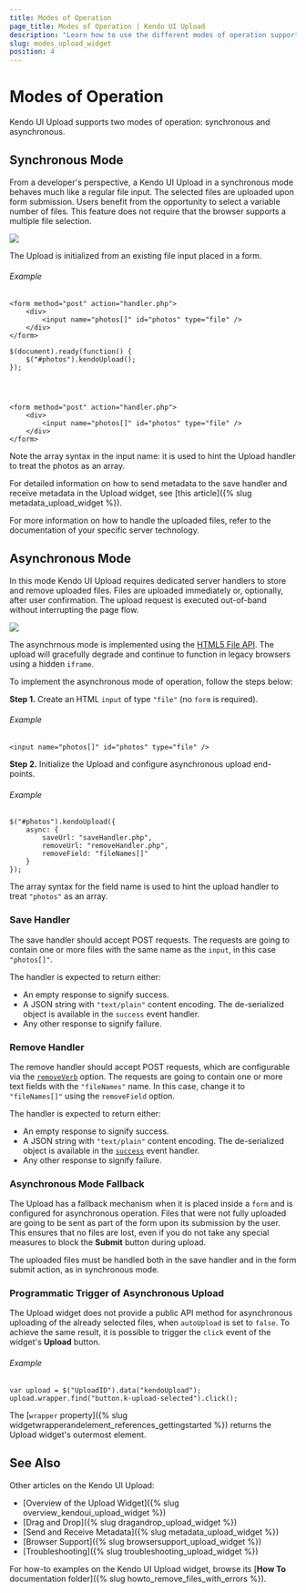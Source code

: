 ```yaml
---
title: Modes of Operation
page_title: Modes of Operation | Kendo UI Upload
description: "Learn how to use the different modes of operation supported by the Kendo UI Upload widget, initialize it from an existing file and how to use its asynchronous mode."
slug: modes_upload_widget
position: 4
---
```


# Modes of Operation

Kendo UI Upload supports two modes of operation: synchronous and asynchronous.

## Synchronous Mode

From a developer's perspective, a Kendo UI Upload in a synchronous mode behaves much like a regular file input. The selected files are uploaded upon form submission. Users benefit from the opportunity to select a variable number of files. This feature does not require that the browser supports a multiple file selection.

![](/controls/editors/upload/upload-sync.png)

The Upload is initialized from an existing file input placed in a form.

###### Example

    <form method="post" action="handler.php">
        <div>
            <input name="photos[]" id="photos" type="file" />
        </div>
    </form>

    $(document).ready(function() {
        $("#photos").kendoUpload();
    });




    <form method="post" action="handler.php">
        <div>
            <input name="photos[]" id="photos" type="file" />
        </div>
    </form>

Note the array syntax in the input name: it is used to hint the Upload handler to treat the photos as an array.

For detailed information on how to send metadata to the save handler and receive metadata in the Upload widget, see [this article]({% slug metadata_upload_widget %}).

For more information on how to handle the uploaded files, refer to the documentation of your specific server technology.

## Asynchronous Mode

In this mode Kendo UI Upload requires dedicated server handlers to store and remove uploaded files. Files are uploaded immediately or, optionally, after user confirmation. The upload request is executed out-of-band without interrupting the page flow.

![](/controls/editors/upload/upload-async.png)

The asynchrnous mode is implemented using the [HTML5 File API](https://en.wikipedia.org/wiki/HTML5_File_API). The upload will gracefully degrade and continue to function in legacy browsers using a hidden `iframe`.

To implement the asynchronous mode of operation, follow the steps below:

**Step 1.** Create an HTML `input` of type `"file"` (no `form` is required).

###### Example

    <input name="photos[]" id="photos" type="file" />

**Step 2.** Initialize the Upload and configure asynchronous upload end-points.

###### Example

    $("#photos").kendoUpload({
        async: {
            saveUrl: "saveHandler.php",
            removeUrl: "removeHandler.php",
            removeField: "fileNames[]"
        }
    });

The array syntax for the field name is used to hint the upload handler to treat `"photos"` as an array.

### Save Handler

The save handler should accept POST requests. The requests are going to contain one or more files with the same name as the `input`, in this case `"photos[]"`.

The handler is expected to return either:

*   An empty response to signify success.
*   A JSON string with `"text/plain"` content encoding. The de-serialized object is available in the `success` event handler.
*   Any other response to signify failure.

### Remove Handler

The remove handler should accept POST requests, which are configurable via the [`removeVerb`](/api/javascript/ui/upload#configuration-async.removeVerb) option. The requests are going to contain one or more text fields with the `"fileNames"` name. In this case, change it to `"fileNames[]"` using the `removeField` option.

The handler is expected to return either:

*   An empty response to signify success.
*   A JSON string with `"text/plain"` content encoding. The de-serialized object is available in the [`success`](/api/javascript/ui/upload#events-success) event handler.
*   Any other response to signify failure.

### Asynchronous Mode Fallback

The Upload has a fallback mechanism when it is placed inside a `form` and is configured for asynchronous operation. Files that were not fully uploaded are going to be sent as part of the form upon its submission by the user. This ensures that no files are lost, even if you do not take any special measures to block the **Submit** button during upload.

The uploaded files must be handled both in the save handler and in the form submit action, as in synchronous mode.

### Programmatic Trigger of Asynchronous Upload

The Upload widget does not provide a public API method for asynchronous uploading of the already selected files, when `autoUpload` is set to `false`. To achieve the same result, it is possible to trigger the `click` event of the widget's **Upload** button.

###### Example

    var upload = $("UploadID").data("kendoUpload");
    upload.wrapper.find("button.k-upload-selected").click();

The [`wrapper` property]({% slug widgetwrapperandelement_references_gettingstarted %}) returns the Upload widget's outermost element.

## See Also

Other articles on the Kendo UI Upload:

* [Overview of the Upload Widget]({% slug overview_kendoui_upload_widget %})
* [Drag and Drop]({% slug dragandrop_upload_widget %})
* [Send and Receive Metadata]({% slug metadata_upload_widget %})
* [Browser Support]({% slug browsersupport_upload_widget %})
* [Troubleshooting]({% slug troubleshooting_upload_widget %})

For how-to examples on the Kendo UI Upload widget, browse its [**How To** documentation folder]({% slug howto_remove_files_with_errors %}).

